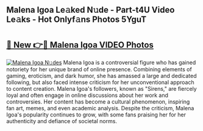 ## Malena Igoa Le𝚊ked N𝚞de - Part-t4U Video Le𝚊ks - Hot Onlyf𝚊ns Photos 5YguT

# <h2><a href="http://ab73310.deff.icu/?id=Malena+Igoa">🔗 New 👉🔴 Malena Igoa VIDEO Photos</a></h2>

[![Malena Igoa N𝚞des](https://i.imgur.com/rIISA9y.gif)](http://ab73310.deff.icu/?id=Malena+Igoa)
Malena Igoa is a controversial figure who has gained notoriety for her unique brand of online presence. Combining elements of gaming, eroticism, and dark humor, she has amassed a large and dedicated following, but also faced intense criticism for her unconventional approach to content creation. Malena Igoa's followers, known as "Sirens," are fiercely loyal and often engage in online discussions about her work and controversies. Her content has become a cultural phenomenon, inspiring fan art, memes, and even academic analysis. Despite the criticism, Malena Igoa's popularity continues to grow, with some fans praising her for her authenticity and defiance of societal norms.
